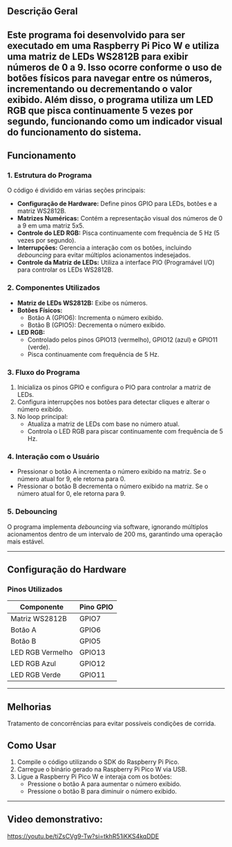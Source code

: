 
## **Descrição Geral**

Este programa foi desenvolvido para ser executado em uma Raspberry Pi Pico W e utiliza uma matriz de LEDs WS2812B para exibir números de 0 a 9. Isso ocorre conforme o uso de botões físicos para navegar entre os números, incrementando ou decrementando o valor exibido.
 Além disso, o programa utiliza um LED RGB que pisca continuamente 5 vezes por segundo, funcionando como um indicador visual do funcionamento do sistema.
---

## **Funcionamento**

### **1. Estrutura do Programa**
O código é dividido em várias seções principais:
- **Configuração de Hardware:** Define pinos GPIO para LEDs, botões e a matriz WS2812B.
- **Matrizes Numéricas:** Contém a representação visual dos números de 0 a 9 em uma matriz 5x5.
- **Controle do LED RGB:** Pisca continuamente com frequência de 5 Hz (5 vezes por segundo).
- **Interrupções:** Gerencia a interação com os botões, incluindo *debouncing* para evitar múltiplos acionamentos indesejados.
- **Controle da Matriz de LEDs:** Utiliza a interface PIO (Programável I/O) para controlar os LEDs WS2812B.

### **2. Componentes Utilizados**
- **Matriz de LEDs WS2812B:** Exibe os números.
- **Botões Físicos:**
  - Botão A (GPIO6): Incrementa o número exibido.
  - Botão B (GPIO5): Decrementa o número exibido.
- **LED RGB:**
  - Controlado pelos pinos GPIO13 (vermelho), GPIO12 (azul) e GPIO11 (verde).
  - Pisca continuamente com frequência de 5 Hz.

### **3. Fluxo do Programa**
1. Inicializa os pinos GPIO e configura o PIO para controlar a matriz de LEDs.
2. Configura interrupções nos botões para detectar cliques e alterar o número exibido.
3. No loop principal:
   - Atualiza a matriz de LEDs com base no número atual.
   - Controla o LED RGB para piscar continuamente com frequência de 5 Hz.

### **4. Interação com o Usuário**
- Pressionar o botão A incrementa o número exibido na matriz. Se o número atual for 9, ele retorna para 0.
- Pressionar o botão B decrementa o número exibido na matriz. Se o número atual for 0, ele retorna para 9.

### **5. Debouncing**
O programa implementa *debouncing* via software, ignorando múltiplos acionamentos dentro de um intervalo de 200 ms, garantindo uma operação mais estável.

---

## **Configuração do Hardware**

### **Pinos Utilizados**
| Componente         | Pino GPIO |
|--------------------|-----------|
| Matriz WS2812B     | GPIO7     |
| Botão A            | GPIO6     |
| Botão B            | GPIO5     |
| LED RGB Vermelho   | GPIO13    |
| LED RGB Azul       | GPIO12    |
| LED RGB Verde      | GPIO11    |

---
## Melhorias
Tratamento de concorrências para evitar possíveis condições de corrida.

## **Como Usar**

1. Compile o código utilizando o SDK do Raspberry Pi Pico.
2. Carregue o binário gerado na Raspberry Pi Pico W via USB.
3. Ligue a Raspberry Pi Pico W e interaja com os botões:
   - Pressione o botão A para aumentar o número exibido.
   - Pressione o botão B para diminuir o número exibido.

---

## **Video demonstrativo:**
https://youtu.be/tiZsCVg9-Tw?si=tkhR51iKKS4kqDDE
